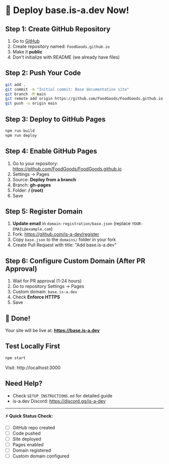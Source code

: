 # 🚀 Deploy base.is-a.dev Now!

## Step 1: Create GitHub Repository
1. Go to [GitHub](https://github.com/new)
2. Create repository named: `FoodGoods.github.io`
3. Make it **public**
4. Don't initialize with README (we already have files)

## Step 2: Push Your Code
```bash
git add .
git commit -m "Initial commit: Base documentation site"
git branch -M main
git remote add origin https://github.com/FoodGoods/FoodGoods.github.io.git
git push -u origin main
```

## Step 3: Deploy to GitHub Pages
```bash
npm run build
npm run deploy
```

## Step 4: Enable GitHub Pages
1. Go to your repository: https://github.com/FoodGoods/FoodGoods.github.io
2. Settings → Pages
3. Source: **Deploy from a branch**
4. Branch: **gh-pages**
5. Folder: **/ (root)**
6. Save

## Step 5: Register Domain
1. **Update email** in `domain-registration/base.json` (replace `YOUR-EMAIL@example.com`)
2. Fork: https://github.com/is-a-dev/register
3. Copy `base.json` to the `domains/` folder in your fork
4. Create Pull Request with title: "Add base.is-a.dev"

## Step 6: Configure Custom Domain (After PR Approval)
1. Wait for PR approval (1-24 hours)
2. Go to repository Settings → Pages
3. Custom domain: `base.is-a.dev`
4. Check **Enforce HTTPS**
5. Save

## 🎉 Done!
Your site will be live at: **https://base.is-a.dev**

## Test Locally First
```bash
npm start
```
Visit: http://localhost:3000

## Need Help?
- Check `SETUP_INSTRUCTIONS.md` for detailed guide
- is-a.dev Discord: https://discord.gg/is-a-dev

---
**⚡ Quick Status Check:**
- [ ] GitHub repo created
- [ ] Code pushed
- [ ] Site deployed
- [ ] Pages enabled
- [ ] Domain registered
- [ ] Custom domain configured